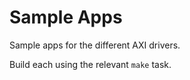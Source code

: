 # Sample Apps

Sample apps for the different AXI drivers.

Build each using the relevant `make` task.
